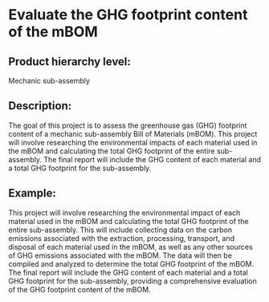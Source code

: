 # Evaluate the GHG footprint content of the mBOM

## Product hierarchy level:
Mechanic sub-assembly

## Description:
The goal of this project is to assess the greenhouse gas (GHG) footprint content of a mechanic sub-assembly Bill of Materials (mBOM). This project will involve researching the environmental impacts of each material used in the mBOM and calculating the total GHG footprint of the entire sub-assembly. The final report will include the GHG content of each material and a total GHG footprint for the sub-assembly.

## Example:
This project will involve researching the environmental impact of each material used in the mBOM and calculating the total GHG footprint of the entire sub-assembly. This will include collecting data on the carbon emissions associated with the extraction, processing, transport, and disposal of each material used in the mBOM, as well as any other sources of GHG emissions associated with the mBOM. The data will then be compiled and analyzed to determine the total GHG footprint of the mBOM. The final report will include the GHG content of each material and a total GHG footprint for the sub-assembly, providing a comprehensive evaluation of the GHG footprint content of the mBOM.
